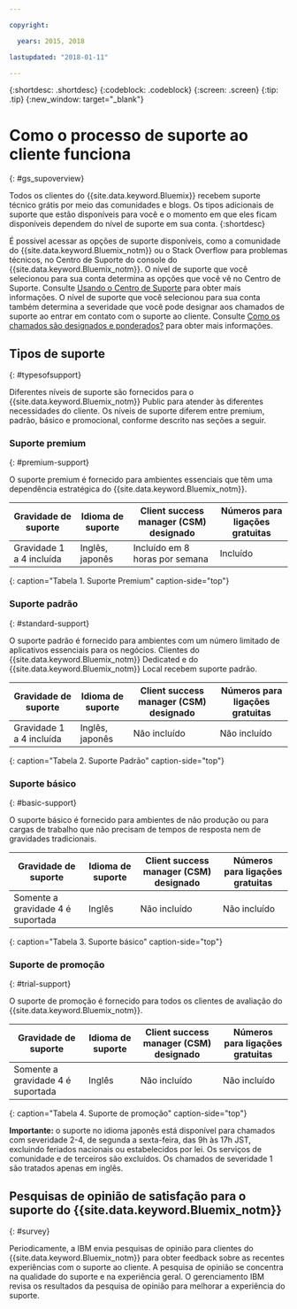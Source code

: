 ```yaml
---

copyright:

  years: 2015, 2018

lastupdated: "2018-01-11"

---
```


{:shortdesc: .shortdesc}
{:codeblock: .codeblock}
{:screen: .screen}
{:tip: .tip}
{:new_window: target="_blank"}

# Como o processo de suporte ao cliente funciona
{: #gs_supoverview}

Todos os clientes do {{site.data.keyword.Bluemix}} recebem suporte técnico grátis por meio das comunidades e blogs. Os tipos adicionais de suporte que estão disponíveis para você e o momento em que eles ficam disponíveis dependem do nível de suporte em sua conta.
{:shortdesc}

É possível acessar as opções de suporte disponíveis, como a comunidade do {{site.data.keyword.Bluemix_notm}} ou o Stack Overflow para problemas técnicos, no Centro de Suporte do console do {{site.data.keyword.Bluemix_notm}}. O nível de suporte que você selecionou para sua conta determina as opções que você vê no Centro de Suporte. Consulte [Usando o Centro de Suporte](/docs/get-support/howtogetsupport.html#using-avatar) para obter mais informações. O nível de suporte que você selecionou para sua conta também determina a severidade que você pode designar aos chamados de suporte ao entrar em contato com o suporte ao cliente. Consulte [Como os chamados são designados e ponderados?](/docs/get-support/ticketweight.html#support-ticket-severity) para obter mais informações.

## Tipos de suporte
{: #typesofsupport}

Diferentes níveis de suporte são fornecidos para o {{site.data.keyword.Bluemix_notm}} Public para atender às diferentes necessidades do cliente. Os níveis de suporte diferem entre premium, padrão, básico e promocional, conforme descrito nas seções a seguir.

### Suporte premium
{: #premium-support}

O suporte premium é fornecido para ambientes essenciais que têm uma dependência estratégica do {{site.data.keyword.Bluemix_notm}}.

Gravidade de suporte | Idioma de suporte | Client success manager (CSM) designado | Números para ligações gratuitas
--- | --- | --- | --- |
Gravidade 1 a 4 incluída | Inglês, japonês |  Incluído em 8 horas por semana | Incluído |
{: caption="Tabela 1. Suporte Premium" caption-side="top"}

### Suporte padrão
{: #standard-support}

O suporte padrão é fornecido para ambientes com um número limitado de aplicativos essenciais para os negócios. Clientes do {{site.data.keyword.Bluemix_notm}} Dedicated e do {{site.data.keyword.Bluemix_notm}} Local recebem suporte padrão.

Gravidade de suporte | Idioma de suporte | Client success manager (CSM) designado | Números para ligações gratuitas
--- | --- | --- | --- |
Gravidade 1 a 4 incluída | Inglês, japonês | Não incluído | Não incluído |
{: caption="Tabela 2. Suporte Padrão" caption-side="top"}

### Suporte básico
{: #basic-support}

O suporte básico é fornecido para ambientes de não produção ou para cargas de trabalho que não precisam de tempos de resposta nem de gravidades tradicionais.

Gravidade de suporte | Idioma de suporte | Client success manager (CSM) designado | Números para ligações gratuitas
--- | --- | --- | --- |
Somente a gravidade 4 é suportada | Inglês | Não incluído | Não incluído |
{: caption="Tabela 3. Suporte básico" caption-side="top"}

### Suporte de promoção
{: #trial-support}

O suporte de promoção é fornecido para todos os clientes de avaliação do {{site.data.keyword.Bluemix_notm}}.

Gravidade de suporte | Idioma de suporte | Client success manager (CSM) designado | Números para ligações gratuitas
--- | --- | --- | --- |
Somente a gravidade 4 é suportada | Inglês | Não incluído | Não incluído |
{: caption="Tabela 4. Suporte de promoção" caption-side="top"}

**Importante:** o suporte no idioma japonês está disponível para chamados com severidade 2-4, de segunda a sexta-feira, das 9h às 17h JST, excluindo feriados nacionais ou estabelecidos por lei. Os serviços de comunidade e de terceiros são excluídos. Os chamados de severidade 1 são tratados apenas em inglês.

## Pesquisas de opinião de satisfação para o suporte do {{site.data.keyword.Bluemix_notm}}  
{: #survey}

Periodicamente, a IBM envia pesquisas de opinião para clientes do {{site.data.keyword.Bluemix_notm}} para obter feedback sobre as recentes experiências com o suporte ao cliente. A pesquisa de opinião se concentra na qualidade do suporte e na experiência geral. O gerenciamento IBM revisa os resultados da pesquisa de opinião para melhorar a experiência do suporte.
